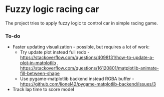 
# Fuzzy logic racing car

The project tries to apply fuzzy logic to control car in simple racing game.



### To-do

+ Faster updating visualization - possible, but requires a lot of work:
	+ Try update plot instead full redo - https://stackoverflow.com/questions/4098131/how-to-update-a-plot-in-matplotlib , https://stackoverflow.com/questions/16120801/matplotlib-animate-fill-between-shape
	+ Use pygame-matplotlib backend instead RGBA buffer - https://github.com/lionel42/pygame-matplotlib-backend/issues/3
+ Track lap time to score model
